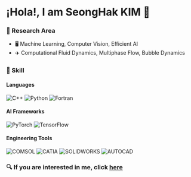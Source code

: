 # ¡Hola!, I am SeongHak KIM 👋

### 👀 Research Area

- :desktop_computer: Machine Learning, Computer Vision, Efficient AI
- :airplane: Computational Fluid Dynamics, Multiphase Flow, Bubble Dynamics

### 💪 Skill
#### Languages
<img alt="C++" src ="https://img.shields.io/badge/C++-00599C.svg?&style=for-the-badge&logo=C%2B%2B&logoColor=white"/> <img alt="Python" src ="https://img.shields.io/badge/Python-3776AB.svg?&style=for-the-badge&logo=Python&logoColor=white"/>
<img alt="Fortran" src ="https://img.shields.io/badge/Fortran-734F96.svg?&style=for-the-badge&logo=Fortran&logoColor=white"/>

#### AI Frameworks
<img alt="PyTorch" src ="https://img.shields.io/badge/PyTorch-EE4C2C.svg?&style=for-the-badge&logo=Pytorch&logoColor=white"/> <img alt="TensorFlow" src ="https://img.shields.io/badge/TensorFlow-FF6F00.svg?&style=for-the-badge&logo=Tensorflow&logoColor=white"/>

#### Engineering Tools
<img alt="COMSOL" src ="https://img.shields.io/badge/COMSOL-368CCB.svg?&style=for-the-badge&logo=comsol&logoColor=white"/> <img alt="CATIA" src ="https://img.shields.io/badge/CATIA-001871.svg?&style=for-the-badge&logo=dassaultsystemes&logoColor=white"/> <img alt="SOLIDWORKS" src ="https://img.shields.io/badge/solidworks-E31818.svg?&style=for-the-badge&logo=dassaultsystemes&logoColor=white"/> <img alt="AUTOCAD" src ="https://img.shields.io/badge/autocad-E51050.svg?&style=for-the-badge&logo=autocad&logoColor=white"/>


<!---
Seonghak35/Seonghak35 is a ✨ special ✨ repository because its `README.md` (this file) appears on your GitHub profile.
You can click the Preview link to take a look at your changes.
--->

### 🔍 If you are interested in me, click [here](http://seonghak35.github.io)

